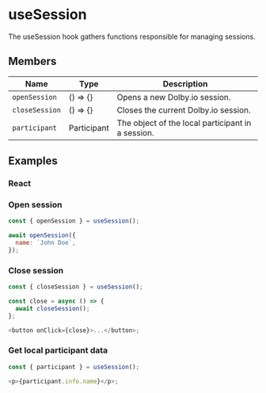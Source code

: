 # useSession

The useSession hook gathers functions responsible for managing sessions.

## Members

| Name           | Type        | Description                                       |
| -------------- | ----------- | ------------------------------------------------- |
| `openSession`  | () => {}    | Opens a new Dolby.io session.                     |
| `closeSession` | () => {}    | Closes the current Dolby.io session.              |
| `participant`  | Participant | The object of the local participant in a session. |

## Examples

### React

### Open session

```javascript
const { openSession } = useSession();

await openSession({
  name: `John Doe`,
});
```

### Close session

```javascript
const { closeSession } = useSession();

const close = async () => {
  await closeSession();
};

<button onClick={close}>...</button>;
```

### Get local participant data

```javascript
const { participant } = useSession();

<p>{participant.info.name}</p>;
```
